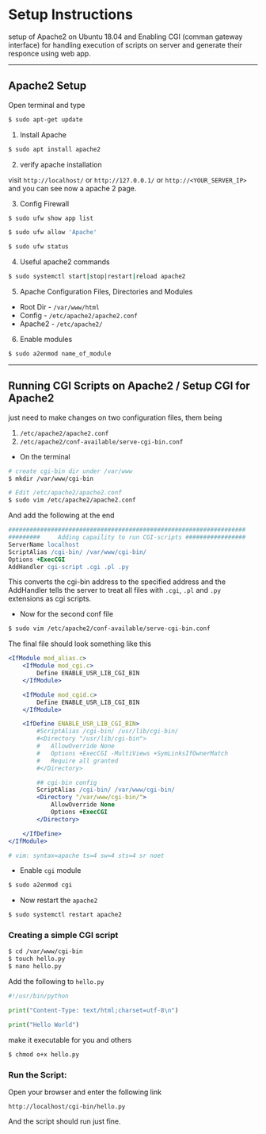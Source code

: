 # Setup Instructions

setup of Apache2 on Ubuntu 18.04 and Enabling CGI (comman gateway interface) for handling execution of scripts on server and generate their responce using web app.

---

## Apache2 Setup

Open terminal and type

```bash
$ sudo apt-get update
```

1. Install Apache

```bash
$ sudo apt install apache2
```

2. verify apache installation

visit `http://localhost/` or `http://127.0.0.1/` or `http://<YOUR_SERVER_IP>` and you can see now a apache 2 page.

3. Config Firewall

```bash
$ sudo ufw show app list

$ sudo ufw allow 'Apache'

$ sudo ufw status
```

4. Useful apache2 commands

```bash
$ sudo systemctl start|stop|restart|reload apache2
```

5. Apache Configuration Files, Directories and Modules

- Root Dir - `/var/www/html`
- Config - `/etc/apache2/apache2.conf`
- Apache2 - `/etc/apache2/`

6. Enable modules

```bash
$ sudo a2enmod name_of_module
```

---

## Running CGI Scripts on Apache2 / Setup CGI for Apache2

just need to make changes on two configuration files, them being

1. `/etc/apache2/apache2.conf`
2. `/etc/apache2/conf-available/serve-cgi-bin.conf`

- On the terminal

```bash
# create cgi-bin dir under /var/www
$ mkdir /var/www/cgi-bin

# Edit /etc/apache2/apache2.conf
$ sudo vim /etc/apache2/apache2.conf
```

And add the following at the end

```apache
###################################################################
#########     Adding capaility to run CGI-scripts #################
ServerName localhost
ScriptAlias /cgi-bin/ /var/www/cgi-bin/
Options +ExecCGI
AddHandler cgi-script .cgi .pl .py
```

This converts the cgi-bin address to the specified address and the AddHandler tells the server to treat all files with `.cgi`, `.pl` and `.py` extensions as cgi scripts.

- Now for the second conf file

```bash
$ sudo vim /etc/apache2/conf-available/serve-cgi-bin.conf
```

The final file should look something like this

```apache
<IfModule mod_alias.c>
	<IfModule mod_cgi.c>
		Define ENABLE_USR_LIB_CGI_BIN
	</IfModule>

	<IfModule mod_cgid.c>
		Define ENABLE_USR_LIB_CGI_BIN
	</IfModule>

	<IfDefine ENABLE_USR_LIB_CGI_BIN>
		#ScriptAlias /cgi-bin/ /usr/lib/cgi-bin/
		#<Directory "/usr/lib/cgi-bin">
		#	AllowOverride None
		#	Options +ExecCGI -MultiViews +SymLinksIfOwnerMatch
		#	Require all granted
		#</Directory>

		## cgi-bin config
		ScriptAlias /cgi-bin/ /var/www/cgi-bin/
	    <Directory "/var/www/cgi-bin/">
	        AllowOverride None
	        Options +ExecCGI
	    </Directory>

	</IfDefine>
</IfModule>

# vim: syntax=apache ts=4 sw=4 sts=4 sr noet
```

- Enable `cgi` module

```bash
$ sudo a2enmod cgi
```

- Now restart the `apache2`

```bash
$ sudo systemctl restart apache2
```

### Creating a simple CGI script

```bash
$ cd /var/www/cgi-bin
$ touch hello.py
$ nano hello.py
```

Add the following to `hello.py`

```python
#!/usr/bin/python

print("Content-Type: text/html;charset=utf-8\n")

print("Hello World")
```

make it executable for you and others

```bash
$ chmod o+x hello.py
```

### Run the Script:

Open your browser and enter the following link

`http://localhost/cgi-bin/hello.py`

And the script should run just fine.
